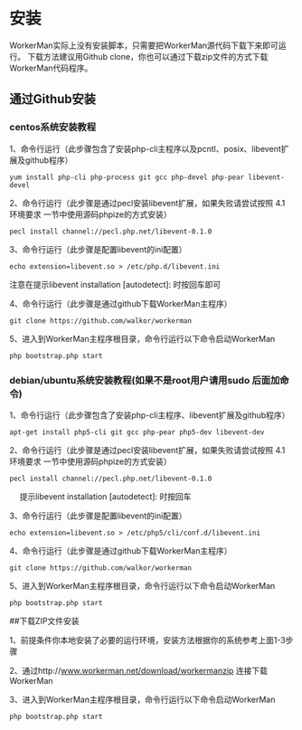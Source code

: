 # 安装
WorkerMan实际上没有安装脚本，只需要把WorkerMan源代码下载下来即可运行。
下载方法建议用Github clone，你也可以通过下载zip文件的方式下载WorkerMan代码程序。

## 通过Github安装

### centos系统安装教程

1、命令行运行（此步骤包含了安装php-cli主程序以及pcntl、posix、libevent扩展及github程序）
```shell
yum install php-cli php-process git gcc php-devel php-pear libevent-devel
```


2、命令行运行（此步骤是通过pecl安装libevent扩展，如果失败请尝试按照 4.1 环境要求 一节中使用源码phpize的方式安装）
```shell
pecl install channel://pecl.php.net/libevent-0.1.0
```


3、命令行运行（此步骤是配置libevent的ini配置）
```shell
echo extension=libevent.so > /etc/php.d/libevent.ini
```
注意在提示libevent installation [autodetect]: 时按回车即可


4、命令行运行（此步骤是通过github下载WorkerMan主程序）
```shell
git clone https://github.com/walkor/workerman
```


5、进入到WorkerMan主程序根目录，命令行运行以下命令启动WorkerMan
```shell
php bootstrap.php start
```


### debian/ubuntu系统安装教程(如果不是root用户请用sudo 后面加命令)

1、命令行运行（此步骤包含了安装php-cli主程序、libevent扩展及github程序）
```shell
apt-get install php5-cli git gcc php-pear php5-dev libevent-dev
```


2、命令行运行（此步骤是通过pecl安装libevent扩展，如果失败请尝试按照 4.1 环境要求 一节中使用源码phpize的方式安装）
```shell
pecl install channel://pecl.php.net/libevent-0.1.0
```
　  提示libevent installation [autodetect]: 时按回车


3、命令行运行（此步骤是配置libevent的ini配置）
```shell
echo extension=libevent.so > /etc/php5/cli/conf.d/libevent.ini
```


4、命令行运行（此步骤是通过github下载WorkerMan主程序）
```shell
git clone https://github.com/walkor/workerman
```


5、进入到WorkerMan主程序根目录，命令行运行以下命令启动WorkerMan
```shell
php bootstrap.php start
```


##下载ZIP文件安装


1、前提条件你本地安装了必要的运行环境，安装方法根据你的系统参考上面1-3步骤

2、通过http://www.workerman.net/download/workermanzip 连接下载WorkerMan

3、进入到WorkerMan主程序根目录，命令行运行以下命令启动WorkerMan
```shell
php bootstrap.php start
```

